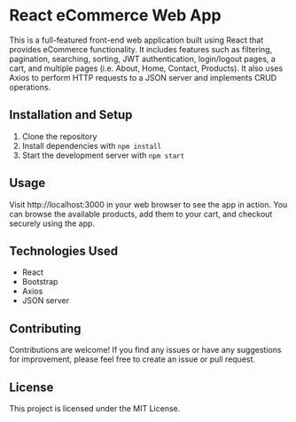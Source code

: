 # React eCommerce Web App

This is a full-featured front-end web application built using React that provides eCommerce functionality. It includes features such as filtering, pagination, searching, sorting, JWT authentication, login/logout pages, a cart, and multiple pages (i.e. About, Home, Contact, Products). It also uses Axios to perform HTTP requests to a JSON server and implements CRUD operations.

## Installation and Setup
1. Clone the repository
2. Install dependencies with `npm install`
3. Start the development server with `npm start`

## Usage
Visit http://localhost:3000 in your web browser to see the app in action. You can browse the available products, add them to your cart, and checkout securely using the app.

## Technologies Used
- React
- Bootstrap
- Axios
- JSON server

## Contributing
Contributions are welcome! If you find any issues or have any suggestions for improvement, please feel free to create an issue or pull request.

## License
This project is licensed under the MIT License.
